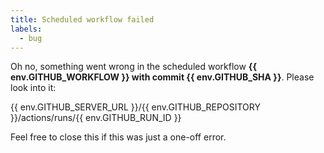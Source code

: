 ```yaml
---
title: Scheduled workflow failed
labels:
  - bug
---
```


Oh no, something went wrong in the scheduled workflow **{{ env.GITHUB_WORKFLOW }} with commit {{ env.GITHUB_SHA }}**.
Please look into it:

{{ env.GITHUB_SERVER_URL }}/{{ env.GITHUB_REPOSITORY }}/actions/runs/{{ env.GITHUB_RUN_ID }}

Feel free to close this if this was just a one-off error.
